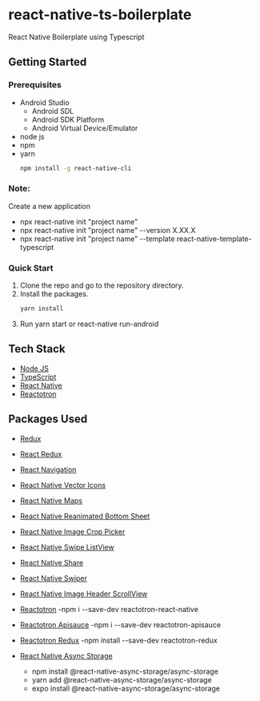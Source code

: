 # react-native-ts-boilerplate

React Native Boilerplate using Typescript

## Getting Started

### Prerequisites

- Android Studio
  - Android SDL
  - Android SDK Platform
  - Android Virtual Device/Emulator
- node js
- npm
- yarn
  ```sh
  npm install -g react-native-cli
  ```

### Note:
  Create a new application

- npx react-native init "project name"
- npx react-native init "project name" --version X.XX.X
- npx react-native init "project name" --template react-native-template-typescript

### Quick Start

1. Clone the repo and go to the repository directory.
2. Install the packages.
   ```sh
   yarn install
   ```
3. Run yarn start or react-native run-android

## Tech Stack

- [Node JS](https://nodejs.org/en/)
- [TypeScript](https://www.typescriptlang.org/)
- [React Native](https://reactnative.dev/)
- [Reactotron](https://infinite.red/reactotron)

## Packages Used
- [Redux](https://redux.js.org/)
- [React Redux](https://react-redux.js.org/)
- [React Navigation](https://reactnavigation.org/)
- [React Native Vector Icons](https://github.com/oblador/react-native-vector-icons)
- [React Native Maps](https://github.com/react-native-community/react-native-maps)
- [React Native Reanimated Bottom Sheet](https://github.com/osdnk/react-native-reanimated-bottom-sheet)
- [React Native Image Crop Picker](https://github.com/ivpusic/react-native-image-crop-picker)
- [React Native Swipe ListView](https://github.com/jemise111/react-native-swipe-list-view)
- [React Native Share](https://github.com/react-native-community/react-native-share)
- [React Native Swiper](https://github.com/leecade/react-native-swiper)
- [React Native Image Header ScrollView](https://github.com/bamlab/react-native-image-header-scroll-view)

- [Reactotron](https://github.com/infinitered/reactotron)
  -npm i --save-dev reactotron-react-native

- [Reactotron Apisauce](https://github.com/infinitered/reactotron/blob/master/docs/plugin-apisauce.md)
  -npm i --save-dev reactotron-apisauce

- [Reactotron Redux](https://github.com/infinitered/reactotron/blob/master/docs/plugin-redux.md)
  -npm install --save-dev reactotron-redux
- [React Native Async Storage](https://react-native-async-storage.github.io/async-storage/docs/install/)
  - npm install @react-native-async-storage/async-storage
  - yarn add @react-native-async-storage/async-storage
  - expo install @react-native-async-storage/async-storage